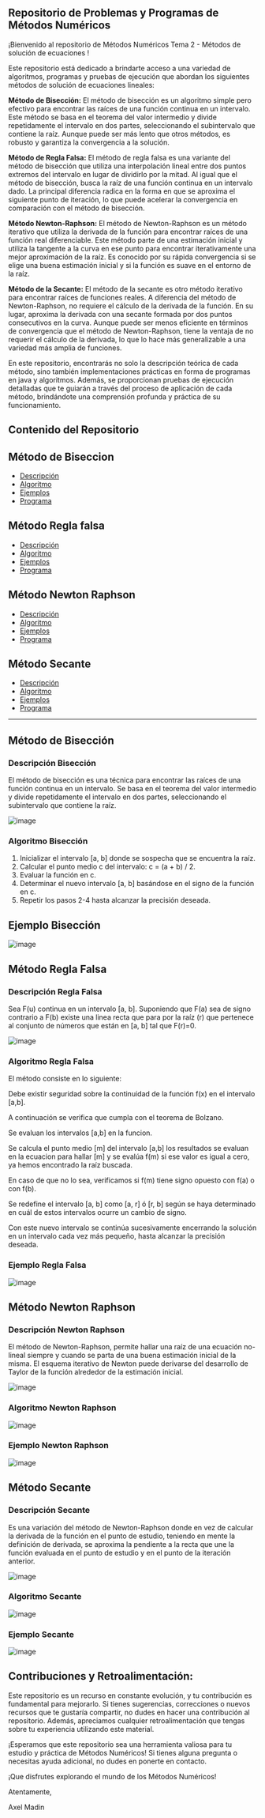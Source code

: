 ## Repositorio de Problemas y Programas de Métodos Numéricos

¡Bienvenido al repositorio de Métodos Numéricos Tema 2 - Métodos de solución de ecuaciones !

Este repositorio está dedicado a brindarte acceso a una variedad de algoritmos, programas y pruebas de ejecución que abordan los siguientes métodos de solución de ecuaciones lineales:

**Método de Bisección:**
   El método de bisección es un algoritmo simple pero efectivo para encontrar las raíces de una función continua en un intervalo. Este método se basa en el teorema del valor intermedio y divide repetidamente el intervalo en dos partes, seleccionando el subintervalo que contiene la raíz. Aunque puede ser más lento que otros métodos, es robusto y garantiza la convergencia a la solución.

 **Método de Regla Falsa:**
   El método de regla falsa es una variante del método de bisección que utiliza una interpolación lineal entre dos puntos extremos del intervalo en lugar de dividirlo por la mitad. Al igual que el método de bisección, busca la raíz de una función continua en un intervalo dado. La principal diferencia radica en la forma en que se aproxima el siguiente punto de iteración, lo que puede acelerar la convergencia en comparación con el método de bisección.

 **Método Newton-Raphson:**
   El método de Newton-Raphson es un método iterativo que utiliza la derivada de la función para encontrar raíces de una función real diferenciable. Este método parte de una estimación inicial y utiliza la tangente a la curva en ese punto para encontrar iterativamente una mejor aproximación de la raíz. Es conocido por su rápida convergencia si se elige una buena estimación inicial y si la función es suave en el entorno de la raíz.

 **Método de la Secante:**
   El método de la secante es otro método iterativo para encontrar raíces de funciones reales. A diferencia del método de Newton-Raphson, no requiere el cálculo de la derivada de la función. En su lugar, aproxima la derivada con una secante formada por dos puntos consecutivos en la curva. Aunque puede ser menos eficiente en términos de convergencia que el método de Newton-Raphson, tiene la ventaja de no requerir el cálculo de la derivada, lo que lo hace más generalizable a una variedad más amplia de funciones.


En este repositorio, encontrarás no solo la descripción teórica de cada método, sino también implementaciones prácticas en forma de programas en java y algoritmos. Además, se proporcionan pruebas de ejecución detalladas que te guiarán a través del proceso de aplicación de cada método, brindándote una comprensión profunda y práctica de su funcionamiento.

## Contenido del Repositorio

## Método de Biseccion

- [Descripción](#descripción-bisección)
- [Algoritmo](#algoritmo-bisección)
- [Ejemplos](#ejemplo-bisección)
- [Programa](./metodo_Biseccion/)


## Método Regla falsa

- [Descripción](#descripción-regla-falsa)
- [Algoritmo](#algoritmo-regla-falsa)
- [Ejemplos](#ejemplo-regla-falsa)
- [Programa](./metodo_ReglaFalsa/)

## Método Newton Raphson

- [Descripción](#descripción-newton-raphson)
- [Algoritmo](#algoritmo-newton-raphson)
- [Ejemplos](#ejemplo-newton-raphson)
-  [Programa](./Newton/)

## Método Secante

- [Descripción](#descripción-secante)
- [Algoritmo](#algoritmo-secante)
- [Ejemplos](#ejemplo-secante)
- [Programa](./Metodo%20de%20la%20secante/)
---

## Método de Bisección

### Descripción Bisección

El método de bisección es una técnica para encontrar las raíces de una función continua en un intervalo. Se basa en el teorema del valor intermedio y divide repetidamente el intervalo en dos partes, seleccionando el subintervalo que contiene la raíz.

![image](https://github.com/xlmdn/problemario-T2/assets/147437527/a9744baa-3877-450f-84e0-53f86a3071f3)


### Algoritmo Bisección

1. Inicializar el intervalo [a, b] donde se sospecha que se encuentra la raíz.
2. Calcular el punto medio c del intervalo: c = (a + b) / 2.
3. Evaluar la función en c.
4. Determinar el nuevo intervalo [a, b] basándose en el signo de la función en c.
5. Repetir los pasos 2-4 hasta alcanzar la precisión deseada.

## Ejemplo Bisección

![image](https://github.com/xlmdn/problemario-T2/assets/147437527/82275286-c036-41db-b973-2f43a56e9a4e)


## Método Regla Falsa

### Descripción Regla Falsa

Sea F(u) continua en un intervalo [a, b]. Suponiendo que F(a) sea de signo contrario a F(b) existe una linea recta que para por la raíz (r) que pertenece al conjunto de números que están en [a, b] tal que F(r)=0.

 
![image](https://github.com/xlmdn/problemario-T2/assets/147437527/d024ebf9-d07d-4fc2-9d76-487ecde3c28d)


### Algoritmo Regla Falsa

El método consiste en lo siguiente:

Debe existir seguridad sobre la continuidad de la función f(x) en el intervalo [a,b].

A continuación se verifica que  cumpla con el teorema de Bolzano.

Se evaluan los intervalos  [a,b] en la funcion.

Se calcula el punto medio [m] del intervalo [a,b]  los resultados se evaluan en la ecuacion para hallar [m] y se evalúa f(m) si ese valor es igual a cero, ya hemos encontrado la raíz buscada.

En caso de que no lo sea, verificamos si f(m) tiene signo opuesto con f(a) o con f(b).

Se redefine el intervalo [a, b] como [a, r] ó [r, b] según se haya determinado en cuál de estos intervalos ocurre un cambio de signo.

Con este nuevo intervalo se continúa sucesivamente encerrando la solución en un intervalo cada vez más pequeño, hasta alcanzar la precisión deseada.

 

### Ejemplo Regla Falsa

![image](https://github.com/xlmdn/problemario-T2/assets/147437527/7d9388ab-462a-4dce-9c28-d346e92a7004)


## Método Newton Raphson

### Descripción Newton Raphson

El método de Newton-Raphson, permite hallar una raíz de una ecuación no-lineal siempre y cuando se parta de una buena estimación inicial de la misma.
El esquema iterativo de Newton puede derivarse del desarrollo de Taylor de la función alrededor de la estimación inicial.

![image](https://github.com/xlmdn/problemario-T2/assets/147437527/d1e64189-d694-4140-b597-69b4c2880311)


### Algoritmo Newton Raphson

![image](https://github.com/xlmdn/problemario-T2/assets/147437527/b0fded6c-7f48-497d-81a4-e4e2b878a954)


### Ejemplo Newton Raphson

![image](https://github.com/xlmdn/problemario-T2/assets/147437527/e24efba0-36bc-4afe-8853-821d1e179964)


## Método Secante

### Descripción Secante

Es una variación del método de Newton-Raphson donde en vez de calcular la derivada de la función en el punto de estudio, teniendo en mente la definición de derivada, se aproxima la pendiente a la recta que une la función evaluada en el punto de estudio y en el punto de la iteración anterior.

![image](https://github.com/xlmdn/problemario-T2/assets/147437527/c6de2977-bfe4-4e1b-a575-ec4466726717)


### Algoritmo Secante

![image](https://github.com/xlmdn/problemario-T2/assets/147437527/1d0616a9-2c82-44dc-9223-3ff05f4f3fd1)

### Ejemplo Secante

![image](https://github.com/xlmdn/problemario-T2/assets/147437527/0b054ed8-2dc7-41a9-8dda-c65530904a48)


## Contribuciones y Retroalimentación:

Este repositorio es un recurso en constante evolución, y tu contribución es fundamental para mejorarlo. Si tienes sugerencias, correcciones o nuevos recursos que te gustaría compartir, no dudes en hacer una contribución al repositorio. Además, apreciamos cualquier retroalimentación que tengas sobre tu experiencia utilizando este material.

¡Esperamos que este repositorio sea una herramienta valiosa para tu estudio y práctica de Métodos Numéricos! Si tienes alguna pregunta o necesitas ayuda adicional, no dudes en ponerte en contacto.

¡Que disfrutes explorando el mundo de los Métodos Numéricos!

Atentamente, 

Axel Madin
